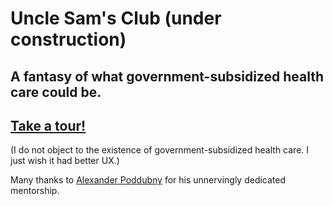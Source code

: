 # Uncle Sam's Club (under construction)

## A fantasy of what government-subsidized health care could be.

## [Take a tour!][heroku]

[heroku]: https://samsclubdotgov.herokuapp.com/

(I do not object to the existence of government-subsidized health care. I just wish it had better UX.)

Many thanks to [Alexander Poddubny][alexTwitter] for his unnervingly dedicated mentorship.

[alexTwitter]: https://twitter.com/apoddubn

